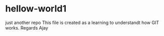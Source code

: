 # hellow-world1
 just another repo
This file is created as a learning to understandt how GIT works.
Regards
Ajay
